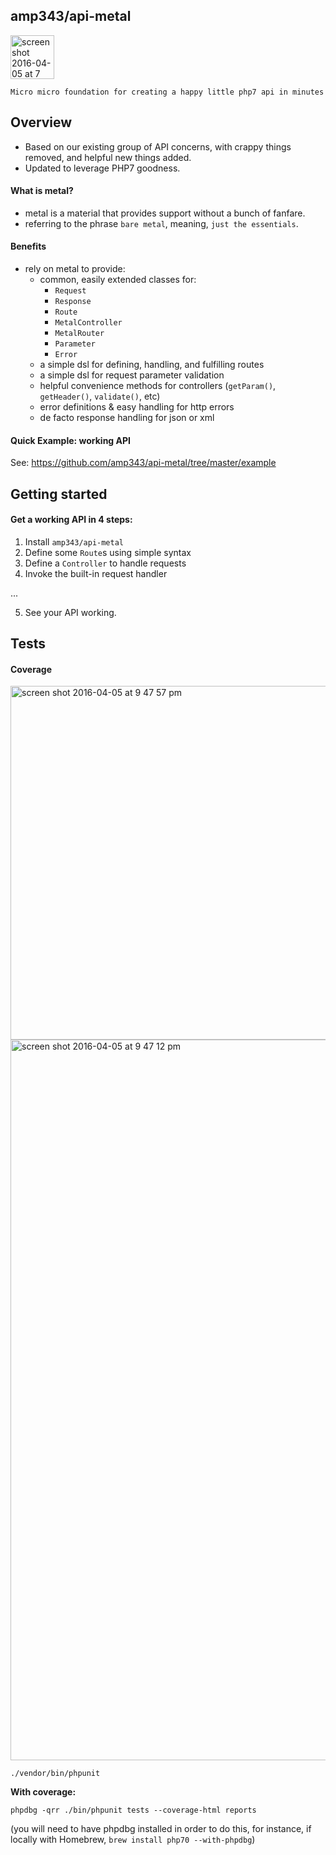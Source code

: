## amp343/api-metal

<img width="70" alt="screen shot 2016-04-05 at 7 08 22 pm" src="https://cloud.githubusercontent.com/assets/425365/14300951/d07f2406-fb61-11e5-9db5-670cbbb1c2b1.png">

```
Micro micro foundation for creating a happy little php7 api in minutes
```

## Overview

- Based on our existing group of API concerns, with crappy things removed, and helpful new things added.
- Updated to leverage PHP7 goodness.

#### What is metal?

- metal is a material that provides support without a bunch of fanfare.
- referring to the phrase `bare metal`, meaning, `just the essentials`.

#### Benefits

- rely on metal to provide:
  - common, easily extended classes for:
    - `Request`
    - `Response`
    - `Route`
    - `MetalController`
    - `MetalRouter`
    - `Parameter`
    - `Error`
  - a simple dsl for defining, handling, and fulfilling routes
  - a simple dsl for request parameter validation
  - helpful convenience methods for controllers (`getParam()`, `getHeader()`, `validate()`, etc)
  - error definitions & easy handling for http errors
  - de facto response handling for json or xml

#### Quick Example: working API

See: https://github.com/amp343/api-metal/tree/master/example

## Getting started

#### Get a working API in 4 steps:

1. Install `amp343/api-metal`
2. Define some `Route`s using simple syntax
3. Define a `Controller` to handle requests
4. Invoke the built-in request handler

...

5. See your API working.

## Tests

#### Coverage

<img width="566" alt="screen shot 2016-04-05 at 9 47 57 pm" src="https://cloud.githubusercontent.com/assets/425365/14303381/20f2eefc-fb78-11e5-991e-f819fca79b35.png">

<img width="1153" alt="screen shot 2016-04-05 at 9 47 12 pm" src="https://cloud.githubusercontent.com/assets/425365/14303382/20f5c6ea-fb78-11e5-803f-88fe0420a91d.png">


`./vendor/bin/phpunit`

**With coverage:**

`phpdbg -qrr ./bin/phpunit tests --coverage-html reports`

(you will need to have phpdbg installed in order to do this, for instance, if locally with Homebrew, `brew install php70 --with-phpdbg`)
